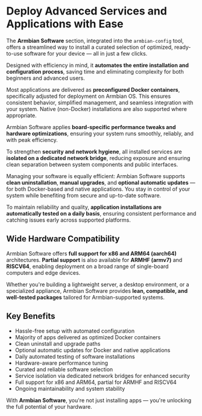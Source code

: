 # Deploy Advanced Services and Applications with Ease

The **Armbian Software** section, integrated into the `armbian-config` tool, offers a streamlined way to install a curated selection of optimized, ready-to-use software for your device — all in just a few clicks.

Designed with efficiency in mind, it **automates the entire installation and configuration process**, saving time and eliminating complexity for both beginners and advanced users.

Most applications are delivered as **preconfigured Docker containers**, specifically adjusted for deployment on Armbian OS. This ensures consistent behavior, simplified management, and seamless integration with your system. Native (non-Docker) installations are also supported where appropriate.

Armbian Software applies **board-specific performance tweaks and hardware optimizations**, ensuring your system runs smoothly, reliably, and with peak efficiency.

To strengthen **security and network hygiene**, all installed services are **isolated on a dedicated network bridge**, reducing exposure and ensuring clean separation between system components and public interfaces.

Managing your software is equally efficient: Armbian Software supports **clean uninstallation**, **manual upgrades**, and **optional automatic updates** — for both Docker-based and native applications. You stay in control of your system while benefiting from secure and up-to-date software.

To maintain reliability and quality, **application installations are automatically tested on a daily basis**, ensuring consistent performance and catching issues early across supported platforms.

## Wide Hardware Compatibility

Armbian Software offers **full support for x86 and ARM64 (aarch64)** architectures. **Partial support** is also available for **ARMHF (armv7)** and **RISCV64**, enabling deployment on a broad range of single-board computers and edge devices.

Whether you're building a lightweight server, a desktop environment, or a specialized appliance, Armbian Software provides **lean, compatible, and well-tested packages** tailored for Armbian-supported systems.

## Key Benefits

- Hassle-free setup with automated configuration  
- Majority of apps delivered as optimized Docker containers  
- Clean uninstall and upgrade paths  
- Optional automatic updates for Docker and native applications  
- Daily automated testing of software installations  
- Hardware-aware performance tuning  
- Curated and reliable software selection  
- Service isolation via dedicated network bridges for enhanced security  
- Full support for x86 and ARM64, partial for ARMHF and RISCV64  
- Ongoing maintainability and system stability  

With **Armbian Software**, you're not just installing apps — you're unlocking the full potential of your hardware.

